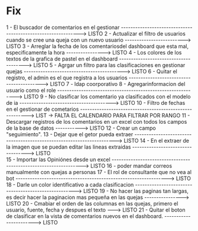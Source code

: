 # Fix

1 - El buscador de comentarios en el gestionar -------------------------------------------------------------> LISTO
2 - Actualizar el filtro de usuarios cuando se cree una queja con un nuevo usuario -------------------------> LISTO
3 - Arreglar la fecha de los comentariosdel dashboard que esta mal, especificamente la hora ----------------> LISTO
4 - Los colores de los textos de la grafica de pastel en el dashboard --------------------------------------> LISTO
5 - Agrgar un filtro para las clasificaciones en gestionar quejas ------------------------------------------> LISTO
6 - Quitar el registro, el admin es el que registra a los usuarios -----------------------------------------> LISTO
7 - ldap coorporativo
8 - Agregarinformacion del usuario como el role ------------------------------------------------------------> LISTO
9 - No clasificar los comentario ya clasificados con el modelo de ia ---------------------------------------> LISTO
10 - Filtro de fechas en el gestionar de cometarios --------------------------------------------------------> LIST -> FALTA EL CALENDARIO PARA FILTRAR POR RANGO
11 - Descargar registros de los comentarios en un excel con todos los campos de la base de datos -----------> LISTO
12 - Crear un campo "seguimiento".
13 - Dejar que el getor pueda extraer ----------------------------------------------------------------------> LISTO
14 - En el extraer de la imagen que se puedan editar las lineas extraidas ----------------------------------> LISTO  
15 - Importar las Opiniónes desde un excel -----------------------------------------------------------------> LISTO
16 - poder mandar correos manualmente con quejas a personas
17 - El rol de consultante que no vea al bot ----------------------------------------------------------------> LISTO
18 - Darle un color identificativo a cada clasificacion -----------------------------------------------------> LISTO
19 - No hacer las paginas tan largas, es decir hacer la paginacion mas pequeña en las quejas ----------------> LISTO
20 - Cmabiar el orden de las columnas en las quejas, primero el usuario, fuente, fecha y despues el texto ---> LISTO
21 - Quitar el boton de clasificar en la vista de comentarios nuevos en el dashboard. -----------------------> LISTO